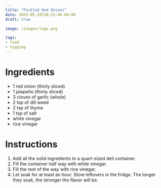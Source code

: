 ```yaml
---
title: "Pickled Red Onions"
date: 2025-05-28T20:15:48-04:00
draft: true

image: /images/logo.png

tags:
- food
- topping
---
```


# Ingredients
- 1 red onion (thinly sliced)
- 1 jalape&ntilde;o (thinly sliced)
- 3 cloves of garlic (whole)
- 2 tsp of dill weed
- 2 tsp of thyme
- 1 tsp of salt
- white vinegar
- rice vinegar

# Instructions
1. Add all the solid ingredients to a quart-sized deli container.
1. Fill the container half way with white vinegar.
1. Fill the rest of the way with rice vinegar.
1. Let soak for at least an hour. Store leftovers in the fridge. The longer they soak, the stronger the flavor will be.

